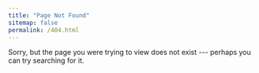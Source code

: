 ```yaml
---
title: "Page Not Found"
sitemap: false
permalink: /404.html
---
```


Sorry, but the page you were trying to view does not exist --- perhaps you can try searching for it.

<script>
  var GOOG_FIXURL_LANG = 'en';
  var GOOG_FIXURL_SITE = '{{ site.url }}'
</script>
<script src="https://linkhelp.clients.google.com/tbproxy/lh/wm/fixurl.js">
</script>
